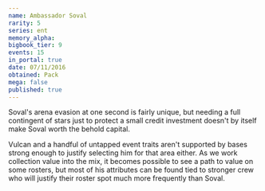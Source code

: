 ```yaml
---
name: Ambassador Soval
rarity: 5
series: ent
memory_alpha:
bigbook_tier: 9
events: 15
in_portal: true
date: 07/11/2016
obtained: Pack
mega: false
published: true
---
```


Soval's arena evasion at one second is fairly unique, but needing a full contingent of stars just to protect a small credit investment doesn't by itself make Soval worth the behold capital.

Vulcan and a handful of untapped event traits aren't supported by bases strong enough to justify selecting him for that area either. As we work collection value into the mix, it becomes possible to see a path to value on some rosters, but most of his attributes can be found tied to stronger crew who will justify their roster spot much more frequently than Soval.
